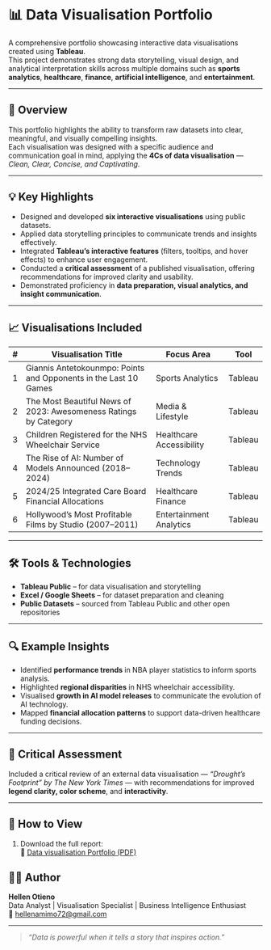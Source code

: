 # 📊 Data Visualisation Portfolio

A comprehensive portfolio showcasing interactive data visualisations created using **Tableau**.  
This project demonstrates strong data storytelling, visual design, and analytical interpretation skills across multiple domains such as **sports analytics**, **healthcare**, **finance**, **artificial intelligence**, and **entertainment**.

---

## 🎯 Overview

This portfolio highlights the ability to transform raw datasets into clear, meaningful, and visually compelling insights.  
Each visualisation was designed with a specific audience and communication goal in mind, applying the **4Cs of data visualisation** — *Clean, Clear, Concise, and Captivating.*

---

## 💡 Key Highlights

- Designed and developed **six interactive visualisations** using public datasets.  
- Applied data storytelling principles to communicate trends and insights effectively.  
- Integrated **Tableau’s interactive features** (filters, tooltips, and hover effects) to enhance user engagement.  
- Conducted a **critical assessment** of a published visualisation, offering recommendations for improved clarity and usability.  
- Demonstrated proficiency in **data preparation, visual analytics, and insight communication**.

---

## 📈 Visualisations Included

| # | Visualisation Title | Focus Area | Tool |
|---|---------------------|-------------|------|
| 1 | Giannis Antetokounmpo: Points and Opponents in the Last 10 Games | Sports Analytics | Tableau |
| 2 | The Most Beautiful News of 2023: Awesomeness Ratings by Category | Media & Lifestyle | Tableau |
| 3 | Children Registered for the NHS Wheelchair Service | Healthcare Accessibility | Tableau |
| 4 | The Rise of AI: Number of Models Announced (2018–2024) | Technology Trends | Tableau |
| 5 | 2024/25 Integrated Care Board Financial Allocations | Healthcare Finance | Tableau |
| 6 | Hollywood’s Most Profitable Films by Studio (2007–2011) | Entertainment Analytics | Tableau |

---

## 🛠️ Tools & Technologies

- **Tableau Public** – for data visualisation and storytelling  
- **Excel / Google Sheets** – for dataset preparation and cleaning  
- **Public Datasets** – sourced from Tableau Public and other open repositories  

---

## 🔍 Example Insights

- Identified **performance trends** in NBA player statistics to inform sports analysis.  
- Highlighted **regional disparities** in NHS wheelchair accessibility.  
- Visualised **growth in AI model releases** to communicate the evolution of AI technology.  
- Mapped **financial allocation patterns** to support data-driven healthcare funding decisions.  

---

## 🧠 Critical Assessment

Included a critical review of an external data visualisation — *“Drought’s Footprint” by The New York Times* — with recommendations for improved **legend clarity, color scheme**, and **interactivity**.

---

## 📂 How to View

1. Download the full report:  
   📄 [Data visualisation Portfolio (PDF)](./Data%20visualisation%20Portfolio.pdf)


## 👩‍💻 Author

**Hellen Otieno**  
Data Analyst | Visualisation Specialist | Business Intelligence Enthusiast  
📧 hellenamimo72@gmail.com

---

> *“Data is powerful when it tells a story that inspires action.”*

